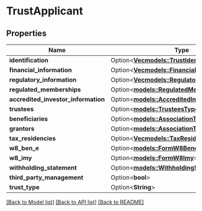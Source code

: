 # TrustApplicant

## Properties

Name | Type | Description | Notes
------------ | ------------- | ------------- | -------------
**identification** | Option<[**Vec<models::TrustIdentification>**](TrustIdentification.md)> |  | [optional]
**financial_information** | Option<[**Vec<models::FinancialInformation>**](FinancialInformation.md)> |  | [optional]
**regulatory_information** | Option<[**Vec<models::RegulatoryInformation>**](RegulatoryInformation.md)> |  | [optional]
**regulated_memberships** | Option<[**models::RegulatedMemberships**](RegulatedMemberships.md)> |  | [optional]
**accredited_investor_information** | Option<[**models::AccreditedInvestorInformation**](AccreditedInvestorInformation.md)> |  | [optional]
**trustees** | Option<[**models::TrusteesType**](TrusteesType.md)> |  | [optional]
**beneficiaries** | Option<[**models::AssociationTypeEntities**](AssociationTypeEntities.md)> |  | [optional]
**grantors** | Option<[**models::AssociationTypeEntities**](AssociationTypeEntities.md)> |  | [optional]
**tax_residencies** | Option<[**Vec<models::TaxResidency>**](TaxResidency.md)> |  | [optional]
**w8_ben_e** | Option<[**models::FormW8Bene**](FormW8BENE.md)> |  | [optional]
**w8_imy** | Option<[**models::FormW8Imy**](FormW8IMY.md)> |  | [optional]
**withholding_statement** | Option<[**models::WithholdingStatementType**](WithholdingStatementType.md)> |  | [optional]
**third_party_management** | Option<**bool**> |  | [optional]
**trust_type** | Option<**String**> |  | [optional]

[[Back to Model list]](../README.md#documentation-for-models) [[Back to API list]](../README.md#documentation-for-api-endpoints) [[Back to README]](../README.md)


